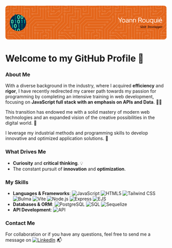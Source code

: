 ![Header](github-header-image.png)

# Welcome to my GitHub Profile 👋

### About Me
With a diverse background in the industry, where I acquired **efficiency** and **rigor**, I have recently redirected my career path towards my passion for programming by completing an intensive training in web development, focusing on **JavaScript full stack with an emphasis on APIs and Data**. 👨‍💻

This transition has endowed me with a solid mastery of modern web technologies and an expanded vision of the creative possibilities in the digital world. 🧠

I leverage my industrial methods and programming skills to develop innovative and optimized application solutions. 🧰

### What Drives Me
- **Curiosity** and **critical thinking**. 💡
- The constant pursuit of **innovation** and **optimization**.

### My Skills
- **Languages & Frameworks**: ![JavaScript](https://img.shields.io/badge/-JavaScript-F7DF1E?style=flat-square&logo=javascript&logoColor=black)
![HTML5](https://img.shields.io/badge/-HTML5-E34F26?style=flat-square&logo=html5&logoColor=white)
![Tailwind CSS](https://img.shields.io/badge/-Tailwind_CSS-38B2AC?style=flat-square&logo=tailwind-css&logoColor=white)
![Bulma](https://img.shields.io/badge/-Bulma-00D1B2?style=flat-square&logo=bulma&logoColor=white)
![Vite](https://img.shields.io/badge/-Vite-646CFF?style=flat-square&logo=vite&logoColor=white)
![Node.js](https://img.shields.io/badge/-Node.js-339933?style=flat-square&logo=nodedotjs&logoColor=white)
![Express](https://img.shields.io/badge/-Express-000000?style=flat-square&logo=express&logoColor=white)
![EJS](https://img.shields.io/badge/-EJS-939393?style=flat-square&logo=ejs&logoColor=white)
- **Databases & ORM**: ![PostgreSQL](https://img.shields.io/badge/-PostgreSQL-336791?style=flat-square&logo=postgresql&logoColor=white)
![SQL](https://img.shields.io/badge/-SQL-4479A1?style=flat-square&logo=mysql&logoColor=white)
![Sequelize](https://img.shields.io/badge/-Sequelize-52B0E7?style=flat-square&logo=sequelize&logoColor=white)
- **API Development**: ![API](https://img.shields.io/badge/-API-0298C3?style=flat-square&logo=rest&logoColor=white)

### Contact Me
For collaboration or if you have any questions, feel free to send me a message on [![LinkedIn](https://img.shields.io/badge/-LinkedIn-0077B5?style=flat-square&logo=linkedin&logoColor=white)](https://www.linkedin.com/in/yoannrouquie/) 📬
